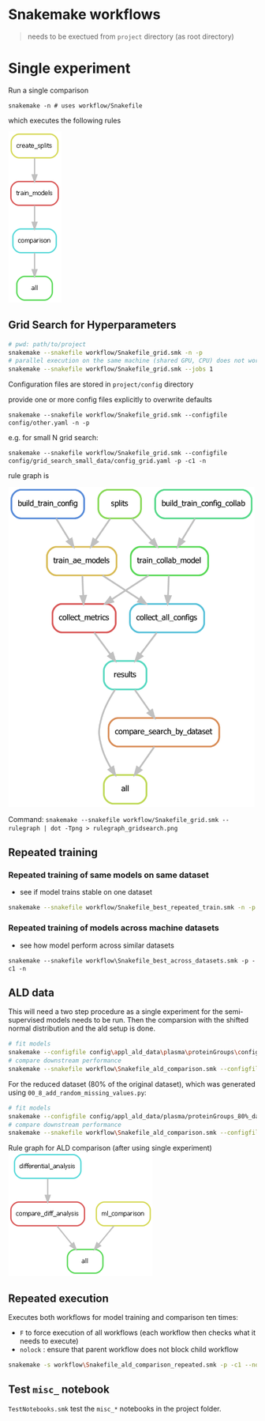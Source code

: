 # Snakemake workflows

> needs to be exectued from `project` directory (as root directory)

# Single experiment

Run a single comparison

```
snakemake -n # uses workflow/Snakefile
```

which executes the following rules

![Rule graph for single experiment](rulegraphs/default.png)

## Grid Search for Hyperparameters

```bash
# pwd: path/to/project
snakemake --snakefile workflow/Snakefile_grid.smk -n -p
# parallel execution on the same machine (shared GPU, CPU) does not work
snakemake --snakefile workflow/Snakefile_grid.smk --jobs 1
```

Configuration files are stored in `project/config` directory

provide one or more config files explicitly to overwrite defaults

```
snakemake --snakefile workflow/Snakefile_grid.smk --configfile config/other.yaml -n -p
```

e.g. for small N grid search:

```
snakemake --snakefile workflow/Snakefile_grid.smk --configfile config/grid_search_small_data/config_grid.yaml -p -c1 -n
```

rule graph is

<img src="rulegraphs/rulegraph_gridsearch.png" alt="Rule graph for grid search" width="500"/>

Command: `snakemake --snakefile workflow/Snakefile_grid.smk --rulegraph | dot -Tpng > rulegraph_gridsearch.png`

## Repeated training

### Repeated training of same models on same dataset
- see if model trains stable on one dataset

```bash
snakemake --snakefile workflow/Snakefile_best_repeated_train.smk -n -p
```

### Repeated training of models across machine datasets
- see how model perform across similar datasets

```
snakemake --snakefile workflow\Snakefile_best_across_datasets.smk -p -c1 -n
```

## ALD data

This will need a two step procedure as a single experiment for the semi-supervised
models needs to be run. 
Then the comparsion with the shifted normal distribution and the ald setup is done.

```bash
# fit models
snakemake --configfile config\appl_ald_data\plasma\proteinGroups\config.yaml -p -c1 -n
# compare downstream performance
snakemake --snakefile workflow\Snakefile_ald_comparison.smk --configfile config/appl_ald_data/plasma/proteinGroups/comparison.yaml -p -c1 -n
```

For the reduced dataset (80% of the original dataset), which was 
generated using `00_8_add_random_missing_values.py`:
```bash
# fit models
snakemake --configfile config/appl_ald_data/plasma/proteinGroups_80%_dataset/config.yaml -p -c1
# compare downstream performance
snakemake --snakefile workflow\Snakefile_ald_comparison.smk --configfile config/appl_ald_data/plasma/proteinGroups_80%_dataset/comparison.yaml -p -c1 -n
```

Rule graph for ALD comparison (after using single experiment)
![Comparison after default](rulegraphs/rulegraph_ald_comparison.png)

## Repeated execution
Executes both workflows for model training and comparison ten times:

- `F` to force execution of all workflows
   (each workflow then checks what it needs to execute)
- `nolock` : ensure that parent workflow does not block child workflow
```bash
snakemake -s workflow\Snakefile_ald_comparison_repeated.smk -p -c1 --nolock --drop-metadata -F -n
```

## Test `misc_` notebook

`TestNotebooks.smk` test the `misc_*` notebooks in the project folder.